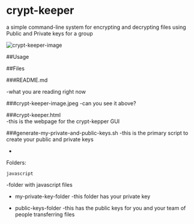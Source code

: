 # crypt-keeper
a simple command-line system for encrypting and decrypting files using Public and Private keys for a group


![crypt-keeper-image](https://cloud.githubusercontent.com/assets/6573380/22278001/e1012d24-e274-11e6-9fc6-bb96e3c0f538.jpeg)


##Usage





##Files

###README.md

-what you are reading right now

###crypt-keeper-image.jpeg
-can you see it above?  

###crypt-keeper.html			
-this is the webpage for the crypt-kepper GUI

###generate-my-private-and-public-keys.sh
-this is the primary script to create your public and private keys


-

Folders:

	javascript
-folder with javascript files
	
-
	my-private-key-folder 
-this folder has your private key

-
	public-keys-folder
-this has the public keys for you and your team of people transferring files


